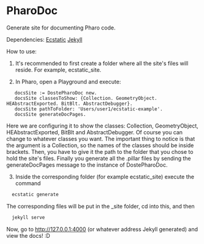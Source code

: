 # PharoDoc

Generate site for documenting Pharo code.

Dependencies:
[Ecstatic](https://github.com/guillep/ecstatic)
[Jekyll](https://jekyllrb.com/)

How to use:

1. It's recommended to first create a folder where all the site's files will reside.
   For example, ecstatic_site.

2. In Pharo, open a Playground and execute:
 ```smalltalk
    docsSite := DostePharoDoc new.
    docsSite classesToShow: {Collection. GeometryObject. HEAbstractExported. BitBlt. AbstractDebugger}.
    docsSite pathToFolder: 'Users/user1/ecstatic-example'.
    docsSite generateDocPages.
 ```
Here we are configuring it to show the classes: Collection, GeometryObject, HEAbstractExported, BitBlt and AbstractDebugger.
 Of course you can change to whatever classes you want. The important thing to notice is that the argument is a Collection, so the names of the classes
 should be inside brackets.
 Then, you have to give it the path to the folder that you chose to hold the site's files.
 Finally you generate all the .pillar files by sending the generateDocPages message to the instance of DostePharoDoc.

3. Inside the corresponding folder (for example ecstatic_site) execute the command
```bash
  ecstatic generate
```
The corresponding files will be put in the _site folder, cd into this, and then
```bash
  jekyll serve
```

 Now, go to http://127.0.0.1:4000 (or whatever address Jekyll generated) and view the docs! :D
